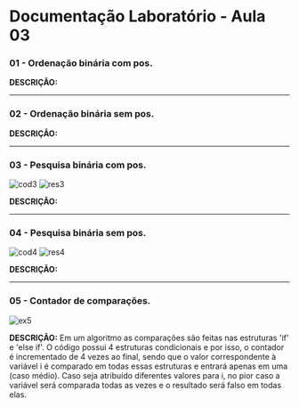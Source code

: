 # Documentação Laboratório - Aula 03

### 01 - Ordenação binária com pos.



**DESCRIÇÃO:**

---

### 02 - Ordenação binária sem pos.



**DESCRIÇÃO:**

---

### 03 - Pesquisa binária com pos.

![cod3](https://user-images.githubusercontent.com/97108963/190245427-abd58d08-1891-49a7-8fa6-14a5addb2020.PNG)
![res3](https://user-images.githubusercontent.com/97108963/190245434-c3cc84d7-ef78-440e-9387-788794d8ef23.PNG)

**DESCRIÇÃO:**

---

### 04 - Pesquisa binária sem pos.

![cod4](https://user-images.githubusercontent.com/97108963/190245433-9ae558bc-0dae-4185-a6e2-3d1dc0293671.PNG)
![res4](https://user-images.githubusercontent.com/97108963/190245435-2bcb1b3e-6d81-4ee9-8cc5-79031e01779b.PNG)

**DESCRIÇÃO:**

---

### 05 - Contador de comparações.

![ex5](https://user-images.githubusercontent.com/97108963/194961855-8347d4ec-711a-4900-96e0-069b4e3b16d3.PNG)

**DESCRIÇÃO:** Em um algoritmo as comparações são feitas nas estruturas 'if' e 'else if'. O código possui 4 estruturas condicionais e por isso, o contador é incrementado de 4 vezes ao final, sendo que o valor correspondente à variável i é comparado em todas essas estruturas e entrará apenas em uma (caso médio). Caso seja atribuído diferentes valores para i, no pior caso a variável será comparada todas as vezes e o resultado será falso em todas elas.
